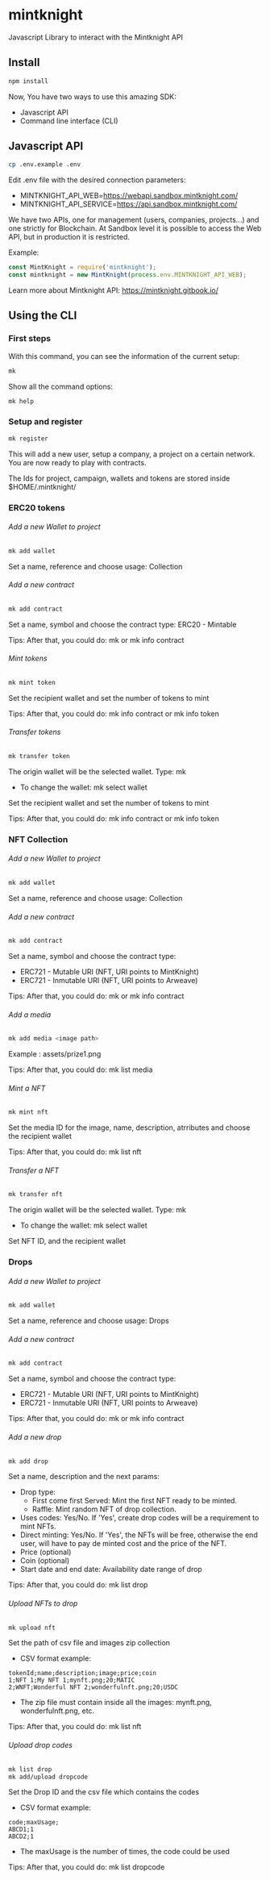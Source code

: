 # mintknight
Javascript Library to interact with the Mintknight API

## Install
```bash
npm install
```

Now, You have two ways to use this amazing SDK:
- Javascript API
- Command line interface (CLI)

## Javascript API
```bash
cp .env.example .env
```

Edit .env file with the desired connection parameters:

- MINTKNIGHT_API_WEB=https://webapi.sandbox.mintknight.com/
- MINTKNIGHT_API_SERVICE=https://api.sandbox.mintknight.com/

We have two APIs, one for management (users, companies, projects...) and one strictly for Blockchain. At Sandbox level it is possible to access the Web API, but in production it is restricted.

Example:
```javascript
const MintKnight = require('mintknight');
const mintknight = new MintKnight(process.env.MINTKNIGHT_API_WEB);
```

Learn more about Mintknight API:
https://mintknight.gitbook.io/

## Using the CLI
### First steps
With this command, you can see the information of the current setup:
```bash
mk
```
Show all the command options:
```bash
mk help
```

### Setup and register
```bash
mk register
```
This will add a new user, setup a company, a project on a certain network.
You are now ready to play with contracts.

The Ids for project, campaign, wallets and tokens are stored inside $HOME/.mintknight/

### ERC20 tokens
###### Add a new Wallet to project
```bash
mk add wallet
```
Set a name, reference and choose usage: Collection

###### Add a new contract
```bash
mk add contract
```
Set a name, symbol and choose the contract type: ERC20 - Mintable

Tips: After that, you could do: mk or mk info contract

###### Mint tokens
```bash
mk mint token
```
Set the recipient wallet and set the number of tokens to mint

Tips: After that, you could do: mk info contract or mk info token

###### Transfer tokens
```bash
mk transfer token
```
The origin wallet will be the selected wallet. Type: mk
- To change the wallet: mk select wallet
  
Set the recipient wallet and set the number of tokens to mint

Tips: After that, you could do: mk info contract or mk info token

### NFT Collection
###### Add a new Wallet to project
```bash
mk add wallet
```
Set a name, reference and choose usage: Collection

###### Add a new contract
```bash
mk add contract
```
Set a name, symbol and choose the contract type: 
- ERC721 - Mutable URI (NFT, URI points to MintKnight)
- ERC721 - Inmutable URI (NFT, URI points to Arweave)

Tips: After that, you could do: mk or mk info contract

###### Add a media
```bash
mk add media <image path>
```
Example <image path>: assets/prize1.png

Tips: After that, you could do: mk list media

###### Mint a NFT
```bash
mk mint nft
```
Set the media ID for the image, name, description, atrributes and choose the recipient wallet

Tips: After that, you could do: mk list nft

###### Transfer a NFT
```bash
mk transfer nft
```
The origin wallet will be the selected wallet. Type: mk
- To change the wallet: mk select wallet
  
Set NFT ID, and the recipient wallet

### Drops
###### Add a new Wallet to project
```bash
mk add wallet
```
Set a name, reference and choose usage: Drops

###### Add a new contract
```bash
mk add contract
```
Set a name, symbol and choose the contract type: 
- ERC721 - Mutable URI (NFT, URI points to MintKnight)
- ERC721 - Inmutable URI (NFT, URI points to Arweave)

Tips: After that, you could do: mk or mk info contract

###### Add a new drop
```bash
mk add drop
```
Set a name, description and the next params:
- Drop type: 
    - First come first Served: Mint the first NFT ready to be minted.
    - Raffle: Mint random NFT of drop collection.
- Uses codes: Yes/No. If 'Yes', create drop codes will be a requirement to mint NFTs.
- Direct minting: Yes/No. If 'Yes', the NFTs will be free, otherwise the end user, will have to pay de minted cost and the price of the NFT.
- Price (optional)
- Coin (optional)
- Start date and end date: Availability date range of drop

Tips: After that, you could do: mk list drop

###### Upload NFTs to drop
```bash
mk upload nft
```
Set the path of csv file and images zip collection
- CSV format example:
```
tokenId;name;description;image;price;coin
1;NFT 1;My NFT 1;mynft.png;20;MATIC
2;WNFT;Wonderful NFT 2;wonderfulnft.png;20;USDC
```
- The zip file must contain inside all the images: mynft.png, wonderfulnft.png, etc.

Tips: After that, you could do: mk list nft

###### Upload drop codes
```bash
mk list drop
mk add/upload dropcode
```
Set the Drop ID and the csv file which contains the codes
- CSV format example:
```
code;maxUsage;
ABCD1;1
ABCD2;1
```
- The maxUsage is the number of times, the code could be used

Tips: After that, you could do: mk list dropcode